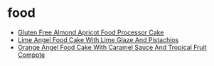 # food

 * [Gluten Free Almond Apricot Food Processor Cake](index/g/gluten-free-almond-apricot-food-processor-cake.json)
 * [Lime Angel Food Cake With Lime Glaze And Pistachios](index/l/lime-angel-food-cake-with-lime-glaze-and-pistachios-358238.json)
 * [Orange Angel Food Cake With Caramel Sauce And Tropical Fruit Compote](index/o/orange-angel-food-cake-with-caramel-sauce-and-tropical-fruit-compote-352097.json)
